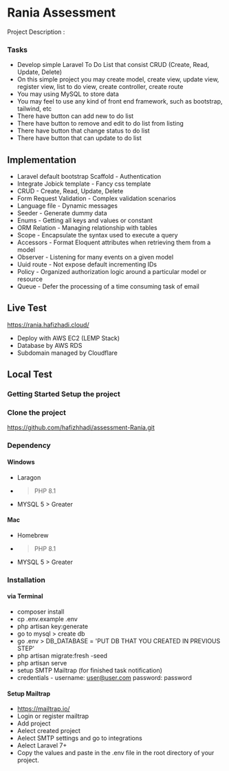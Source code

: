 # Rania Assessment

Project Description : 
### Tasks
- Develop simple Laravel To Do List that consist CRUD (Create, Read, Update, Delete)
- On this simple project you may create model, create view, update view, register view, list to do view, create controller, create route
- You may using MySQL to store data
- You may feel to use any kind of front end framework, such as bootstrap, tailwind, etc
- There have button can add new to do list
- There have button to remove and edit to do list from listing
- There have button that change status to do list
- There have button that can update to do list

## Implementation
- Laravel default bootstrap Scaffold - Authentication
- Integrate Jobick template - Fancy css template
- CRUD - Create, Read, Update, Delete
- Form Request Validation - Complex validation scenarios
- Language file - Dynamic messages
- Seeder - Generate dummy data
- Enums - Getting all keys and values or constant
- ORM Relation - Managing relationship with tables
- Scope - Encapsulate the syntax used to execute a query 
- Accessors - Format Eloquent attributes when retrieving them from a model
- Observer - Listening for many events on a given model
- Uuid route - Not expose default incrementing IDs
- Policy - Organized authorization logic around a particular model or resource
- Queue - Defer the processing of a time consuming task of email

## Live Test
https://rania.hafizhadi.cloud/

- Deploy with AWS EC2 (LEMP Stack)
- Database by AWS RDS
- Subdomain managed by Cloudflare

## Local Test
### Getting Started Setup the project
### Clone the project
https://github.com/hafizhhadi/assessment-Rania.git

### Dependency
#### Windows
- Laragon
- > PHP 8.1
- MYSQL 5 > Greater

#### Mac
- Homebrew
- > PHP 8.1
- MYSQL 5 > Greater

### Installation
#### via Terminal
- composer install
- cp .env.example .env
- php artisan key:generate
- go to mysql > create db
- go .env > DB_DATABASE = 'PUT DB THAT YOU CREATED IN PREVIOUS STEP'
- php artisan migrate:fresh -seed
- php artisan serve
- setup SMTP Mailtrap (for finished task notification)
- credentials - username: user@user.com password: password

#### Setup Mailtrap
- https://mailtrap.io/
- Login or register mailtrap
- Add project 
- Aelect created project
- Aelect SMTP settings and go to integrations
- Aelect Laravel 7+ 
- Copy the values and paste in the .env file in the root directory of your project.
